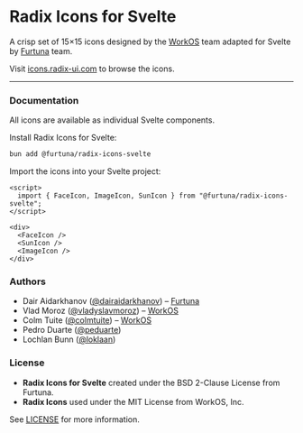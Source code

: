 # Radix Icons for Svelte

A crisp set of 15×15 icons designed by the [WorkOS](https://workos.com) team adapted for Svelte by [Furtuna](https://furtuna.digital) team.

Visit [icons.radix-ui.com](https://icons.radix-ui.com) to browse the icons.

---

### Documentation

All icons are available as individual Svelte components.

Install Radix Icons for Svelte:

```sh
bun add @furtuna/radix-icons-svelte
```

Import the icons into your Svelte project:

```svelte
<script>
  import { FaceIcon, ImageIcon, SunIcon } from "@furtuna/radix-icons-svelte";
</script>

<div>
  <FaceIcon />
  <SunIcon />
  <ImageIcon />
</div>
```

### Authors

- Dair Aidarkhanov ([@dairaidarkhanov](https://twitter.com/dairaidarkhanov)) – [Furtuna](https://furtuna.digital)
- Vlad Moroz ([@vladyslavmoroz](https://twitter.com/vladyslavmoroz)) – [WorkOS](https://workos.com)
- Colm Tuite ([@colmtuite](https://twitter.com/colmtuite)) – [WorkOS](https://workos.com)
- Pedro Duarte ([@peduarte](https://twitter.com/peduarte))
- Lochlan Bunn ([@loklaan](https://twitter.com/loklaan))

### License

- **Radix Icons for Svelte** created under the BSD 2-Clause License from Furtuna.
- **Radix Icons** used under the MIT License from WorkOS, Inc.

See [LICENSE](./LICENSE.md) for more information.